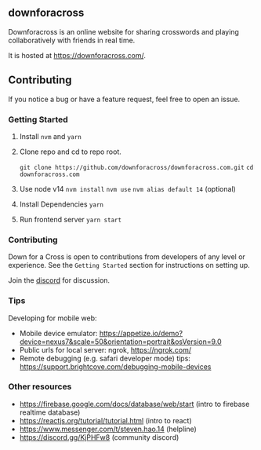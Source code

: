 ## downforacross

Downforacross is an online website for sharing crosswords and playing collaboratively with friends in real time.

It is hosted at https://downforacross.com/.

## Contributing

If you notice a bug or have a feature request, feel free to open an issue.

### Getting Started

1. Install `nvm` and `yarn`

2. Clone repo and cd to repo root.

   `git clone https://github.com/downforacross/downforacross.com.git`
   `cd downforacross.com`

3. Use node v14
   `nvm install`
   `nvm use`
   `nvm alias default 14` (optional)

4. Install Dependencies
   `yarn`

5. Run frontend server
   `yarn start`

### Contributing

Down for a Cross is open to contributions from developers of any level or experience.
See the `Getting Started` section for instructions on setting up.

Join the [discord](https://discord.gg/KjPHFw8) for discussion.

### Tips

Developing for mobile web:

- Mobile device emulator: https://appetize.io/demo?device=nexus7&scale=50&orientation=portrait&osVersion=9.0
- Public urls for local server: ngrok, https://ngrok.com/
- Remote debugging (e.g. safari developer mode) tips: https://support.brightcove.com/debugging-mobile-devices

### Other resources

- https://firebase.google.com/docs/database/web/start (intro to firebase realtime database)
- https://reactjs.org/tutorial/tutorial.html (intro to react)
- https://www.messenger.com/t/steven.hao.14 (helpline)
- https://discord.gg/KjPHFw8 (community discord)
